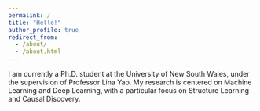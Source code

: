 ```yaml
---
permalink: /
title: "Hello!"
author_profile: true
redirect_from: 
  - /about/
  - /about.html
---
```




I am currently a Ph.D. student at the University of New South Wales, under the supervision of Professor Lina Yao. My research is centered on Machine Learning and Deep Learning, with a particular focus on Structure Learning and Causal Discovery.
